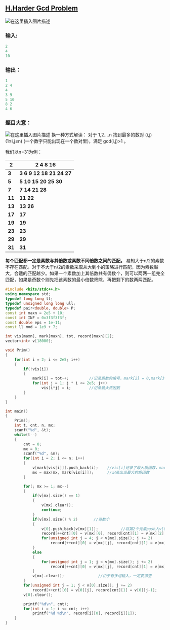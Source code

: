 

## [H.Harder Gcd Problem](https://ac.nowcoder.com/acm/contest/5669/H)

![在这里插入图片描述](https://img-blog.csdnimg.cn/202007232047577.png?x-oss-process=image/watermark,type_ZmFuZ3poZW5naGVpdGk,shadow_10,text_aHR0cHM6Ly9ibG9nLmNzZG4ubmV0L3FxXzQ1ODQ1NDA0,size_16,color_FFFFFF,t_70#pic_center)
### **输入:**

```cpp
2
4
10
```
### **输出：**

```cpp
1
2 4
4
3 9
5 10
8 2
4 6
```
### **题目大意：**
![在这里插入图片描述](https://img-blog.csdnimg.cn/20200724101244323.png#pic_center)
换一种方式解读：
对于 1,2....n 找到最多的数对 (i,j)(1≤i,j≤n) (一个数字只能出现在一个数对里)，满足 gcd(i,j)>1 。

我们以n=31为例：

| 2      | 2 4  8 16                  |
| ------ | -------------------------- |
| **3**  | **3 6  9 12  18 21 24 27** |
| **5**  | **5 10 15 20 25 30**       |
| **7**  | **7 14 21 28**             |
| **11** | **11 22**                  |
| **13** | **13 26**                  |
| **17** | **17**                     |
| **19** | **19**                     |
| **23** | **23**                     |
| **29** | **29**                     |
| **31** | **31**                     |

**每个匹配都一定是素数与其倍数或素数不同倍数之间的匹配。**
易知大于n/2的素数不存在匹配。对于不大于n/2的素数采取从大到小的策略进行匹配，因为素数越大，合适的匹配越少。如果一个素数加上其倍数共有偶数个，则可以两两一组完全匹配，如果是奇数个则先把该素数的最小倍数筛除，再把剩下的数两两匹配。
```cpp
#include <bits/stdc++.h>
using namespace std;
typedef long long ll;
typedef unsigned long long ull;
typedef pair<double, double> P;
const int maxn = 2e5 + 10;
const int INF = 0x3f3f3f3f;
const double eps = 1e-11;
const ll mod = 1e9 + 7;

int vis[maxn], mark[maxn], tot, record[maxn][2];
vector<int> v[18000];

void Prim()
{
    for(int i = 2; i <= 2e5; i++)
    {
        if(!vis[i])
        {
            mark[i] = tot++;         //记录质数的编号，mark[2] = 0,mark[3] = 1...
            for(int j = 1; j * i <= 2e5; j++)
                vis[i*j] = i;        //记录最大质因数
        }
    }
}

int main()
{
    Prim();
    int t, cnt, n, mx;
    scanf("%d", &t);
    while(t--)
    {
        cnt = 0;
        mx = 0;
        scanf("%d", &n);
        for(int i = 2; i <= n; i++)
        {
            v[mark[vis[i]]].push_back(i);    //vis[i]记录了最大质因数，mark[vis[i]]记录了质因数的编号
            mx = max(mx, mark[vis[i]]);      //记录出现最大的质因数
        }

        for(; mx >= 1; mx--)
        {
            if(v[mx].size() == 1)
            {
                v[mx].clear();
                continue;
            }
            if(v[mx].size() % 2)       //奇数个
            {
                v[0].push_back(v[mx][1]);          //将第2个元素push入v[0]，即质数2的元素集合
                record[++cnt][0] = v[mx][0], record[cnt][1] = v[mx][2];
                for(unsigned int j = 4; j < v[mx].size(); j += 2)
                    record[++cnt][0] = v[mx][j], record[cnt][1] = v[mx][j-1];
            }
            else
            {
                for(unsigned int j = 1; j < v[mx].size(); j += 2)
                    record[++cnt][0] = v[mx][j], record[cnt][1] = v[mx][j-1];
            }
            v[mx].clear();               //由于有多组输入，一定要清空
        }
        for(unsigned int j = 1; j < v[0].size(); j += 2)
            record[++cnt][0] = v[0][j], record[cnt][1] = v[0][j-1];
        v[0].clear();

        printf("%d\n", cnt);
        for(int i = 1; i <= cnt; i++)
            printf("%d %d\n", record[i][0], record[i][1]);
    }
}

```







           









